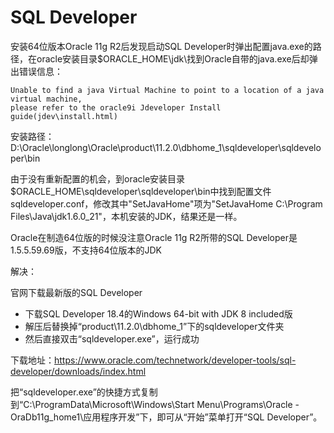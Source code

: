 # SQL Developer

安装64位版本Oracle 11g R2后发现启动SQL Developer时弹出配置java.exe的路径，在oracle安装目录$ORACLE_HOME\jdk\找到Oracle自带的java.exe后却弹出错误信息：

```log
Unable to find a java Virtual Machine to point to a location of a java virtual machine,
please refer to the oracle9i Jdeveloper Install guide(jdev\install.html)
```

安装路径：D:\Oracle\longlong\Oracle\product\11.2.0\dbhome_1\sqldeveloper\sqldeveloper\bin

由于没有重新配置的机会，到oracle安装目录$ORACLE_HOME\sqldeveloper\sqldeveloper\bin中找到配置文件sqldeveloper.conf，修改其中"SetJavaHome"项为"SetJavaHome C:\Program Files\Java\jdk1.6.0_21"，本机安装的JDK，结果还是一样。

Oracle在制造64位版的时候没注意Oracle 11g R2所带的SQL Developer是1.5.5.59.69版，不支持64位版本的JDK

解决：

官网下载最新版的SQL Developer

- 下载SQL Developer 18.4的Windows 64-bit with JDK 8 included版
- 解压后替换掉“product\11.2.0\dbhome_1”下的sqldeveloper文件夹
- 然后直接双击“sqldeveloper.exe”，运行成功

下载地址：<https://www.oracle.com/technetwork/developer-tools/sql-developer/downloads/index.html>

把“sqldeveloper.exe”的快捷方式复制到“C:\ProgramData\Microsoft\Windows\Start Menu\Programs\Oracle - OraDb11g_home1\应用程序开发”下，即可从“开始”菜单打开“SQL Developer”。

